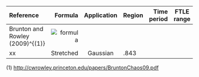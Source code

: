 | Reference | Formula | Application | Region | Time period | FTLE range |
| :- | -: | :-: |:- | -: | :-: |
| Brunton and Rowley (2009)^{(1)} | ![formula](https://latex.codecogs.com/svg.image?(e^{i&space;\pi}&space;=&space;-1)&space;)
 | xx | Stretched | Gaussian | .843 |


(1) http://cwrowley.princeton.edu/papers/BruntonChaos09.pdf
